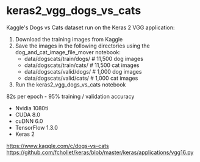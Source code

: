 # keras2_vgg_dogs_vs_cats

Kaggle's Dogs vs Cats dataset run on the Keras 2 VGG application:

1) Download the training images from Kaggle
2) Save the images in the following directories using the dog_and_cat_image_file_mover notebook:  
   - data/dogscats/train/dogs/ # 11,500 dog images  
   - data/dogscats/train/cats/ # 11,500 cat images  
   - data/dogscats/valid/dogs/ # 1,000 dog images  
   - data/dogscats/valid/cats/ # 1,000 cat images  
3) Run the keras2_vgg_dogs_vs_cats notebook

82s per epoch - 95% training / validation accuracy

- Nvidia 1080ti  
- CUDA 8.0  
- cuDNN 6.0  
- TensorFlow 1.3.0
- Keras 2

https://www.kaggle.com/c/dogs-vs-cats  
https://github.com/fchollet/keras/blob/master/keras/applications/vgg16.py

